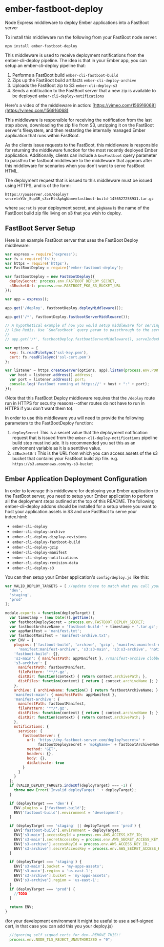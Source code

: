 # ember-fastboot-deploy
Node Express middleware to deploy Ember applications into a FastBoot server

To install this middleware run the following from your FastBoot node server: 

```
npm install ember-fastboot-deploy
```

This middleware is used to receive deployment notifications from the ember-cli-deploy pipeline. The idea is that in your Ember app, you can setup an ember-cli-deploy pipeline that:

1. Performs a FastBoot build `ember-cli-fastboot-build`
2. Zips up the FastBoot build artifacts `ember-cli-deploy-archive`
3. Uploads the FastBoot zip to S3 `ember-cli-deploy-s3`
4. Sends a notitication to the FastBoot server that a new zip is available to be deployed `ember-cli-deploy-notifications`

Here's a video of the middleware in action: [https://vimeo.com/156916068](https://vimeo.com/156916068)
 
This middleware is responsible for receiving the notification from the last step above, downloading the zip file from S3, unzipping it on the FastBoot server's filesystem, and then restarting the internally managed Ember application that runs within FastBoot.

As the clients issue requests to the FastBoot, this middleware is responsible for returning the middleware function for the most recently deployed Ember application. Additionally, clients can include a `&noFastboot` query parameter to passthru the fastboot middleware to the middleware that appears after this middleware for scenarios when you don't want to serve FastBoot HTML.

The deployment request that is issued to this middleware must be issued using HTTPS, and is of the form:
```
https://youserver.com/deploy?secret=YUr_Sup3R_s3crEts&pkgName=fastboot-build-1456527258931.tar.gz
```
where `secret` is your deployment secret, and `pkgName` is the name of the FastBoot build zip file living on s3 that you wish to deploy.

## FastBoot Server Setup

Here is an example FastBoot server that uses the FastBoot Deploy middleware:

```js
var express = require('express');
var fs = require('fs');
var https = require('https');
var FastBootDeploy = require('ember-fastboot-deploy');

var fastbootDeploy = new FastBootDeploy({
  deploySecret: process.env.FASTBOOT_DEPLOY_SECRET,
  s3BucketUrl: process.env.FASTBOOT_PKG_S3_BUCKET_URL
});

var app = express();

app.get('/deploy', fastbootDeploy.deployMiddleware());

app.get('/*', fastbootDeploy.fastbootServerMiddleware());

// A hypothetical example of how you would setup middleware for serving the index.html from another source
// like Redis. Use `&noFastboot` query param to passthrough to the serveIndexHtmlFromRedis middleware
//
// app.get('/*', fastbootDeploy.fastbootServerMiddleware(), serveIndexHtmlFromRedis);

var options = {
  key: fs.readFileSync('ssl-key.pem'),
  cert: fs.readFileSync('ssl-cert.pem')
};

var listener = https.createServer(options, app).listen(process.env.PORT || 3000, function() {
  var host = listener.address().address;
  var port = listener.address().port;
  console.log('FastBoot running at https://' + host + ":" + port);
});

```
(Note that this FastBoot Deploy middleware requires that the `/deploy` route run in HTTPS for security reasons--other routes do not have to run in HTTPS if you don't want them to).

In order to use this middleware you will need to provide the following parameters to the FastBootDeploy function: 

1. `deploySecret` This is a secret value that the deployment notification request that is issued from the `ember-cli-deploy-notifications` pipeline build step must include. It is recommended you set this as an enviroment variable as it is a sentitive value.
2. `s3BucketUrl` This is the URL from which you can access assets of the s3 bucket that contains your FastBoot build zip file. e.g. `https://s3.amazonaws.com/my-s3-bucket`

## Ember Application Deployment Configuration 

In order to leverage this middleware for deploying your Ember application to the FastBoot server, you need to setup your Ember application to perform all the deployment steps outlined at the top of this README. The following ember-cli-deploy addons should be installed for a setup where you want to host your application assets in S3 and use FastBoot to serve your index.html:

* `ember-cli-deploy`
* `ember-cli-deploy-archive` 
* `ember-cli-deploy-display-revisions`
* `ember-cli-deploy-fastboot-build`
* `ember-cli-deploy-gzip`
* `ember-cli-deploy-manifest`
* `ember-cli-deploy-notifications`
* `ember-cli-deploy-revision-data`
* `ember-cli-deploy-s3`

You can then setup your Ember application's `config/deploy.js` like this:

```js
var VALID_DEPLOY_TARGETS = [ //update these to match what you call your deployment targets
  'dev',
  'staging',
  'prod'
];

module.exports = function(deployTarget) {
  var timestamp = (new Date()).getTime();
  var fastbootDeploySecret = process.env.FASTBOOT_DEPLOY_SECRET;
  var fastbootArchiveName = 'fastboot-build-' + timestamp + '.tar.gz';
  var appManifest = 'manifest.txt';
  var fastbootManifest = 'manifest-archive.txt';
  var ENV = {
    plugins: ['fastboot-build', 'archive', 'gzip', 'manifest:manifest-main',
      'manifest:manifest-archive', 's3:s3-main', 's3:s3-archive', 'notifications'],
    'fastboot-build': {},
    's3-main': { manifestPath: appManifest }, //manifest-archive clobbers this, need to specify it manually
    's3-archive': {
      manifestPath: fastbootManifest,
      filePattern: '**/*.gz',
      distDir: function(context) { return context.archivePath; },
      distFiles: function(context) { return [ context.archiveName ]; }
    },
    archive: { archiveName: function() { return fastbootArchiveName; } },
    'manifest-main': { manifestPath: appManifest },
    'manifest-archive': {
      manifestPath: fastbootManifest,
      filePattern: '**/*.gz',
      distFiles: function(context) { return [ context.archiveName ]; },
      distDir: function(context) { return context.archivePath; }
    },
    notifications: {
      services: {
        fastbootServer: {
          url: 'https://my-fastboot-server.com/deploy?secret=' +
               fastbootDeploySecret + '&pkgName=' + fastbootArchiveName,
          method: 'GET',
          headers: {},
          body: {},
          didActivate: true
        }
      }
    }
  };
  if (VALID_DEPLOY_TARGETS.indexOf(deployTarget) === -1) {
    throw new Error('Invalid deployTarget ' + deployTarget);
  }

  if (deployTarget === 'dev') {
    ENV.plugins = ['fastboot-build'];
    ENV['fastboot-build'].environment = 'development';
  }

  if (deployTarget === 'staging' || deployTarget === 'prod') {
    ENV['fastboot-build'].environment = deployTarget;
    ENV['s3-main'].accessKeyId = process.env.AWS_ACCESS_KEY_ID;
    ENV['s3-main'].secretAccessKey = process.env.AWS_SECRET_ACCESS_KEY;
    ENV['s3-archive'].accessKeyId = process.env.AWS_ACCESS_KEY_ID;
    ENV['s3-archive'].secretAccessKey = process.env.AWS_SECRET_ACCESS_KEY;
  }

  if (deployTarget === 'staging') {
    ENV['s3-main'].bucket = 'my-apps-assets';
    ENV['s3-main'].region = 'us-east-1';
    ENV['s3-archive'].bucket = 'my-apps-assets';
    ENV['s3-archive'].region = 'us-east-1';
  }
  if (deployTarget === 'prod') {
    //TODO
  }

  return ENV;
}
```  

(for your development environment it might be useful to use a self-signed cert, in that case you can add this you your deploy.js)
```js
  //ignoring self signed certs for dev--REMOVE THIS!!
  process.env.NODE_TLS_REJECT_UNAUTHORIZED = "0";
```




